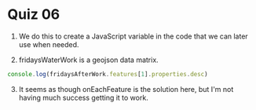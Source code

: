 # Quiz 06

1. We do this to create a JavaScript variable in the code that we can later use when needed.
<!-- For example, when attaching events. Other layers can be made into variables accessed later when needed. -->

2. fridaysWaterWork is a geojson data matrix. 
```js
console.log(fridaysAfterWork.features[1].properties.desc)
```
3. It seems as though onEachFeature is the solution here, but I'm not having much success getting it to work.

<!-- Make the route into a variable and attach a click event to it. -->